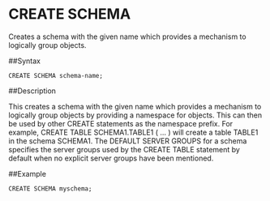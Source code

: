 # CREATE SCHEMA

Creates a schema with the given name which provides a mechanism to logically group objects.

##Syntax

``` pre
CREATE SCHEMA schema-name;
```

<a id="create-schema__section_0944689B84B945FBB8259BA9C0C2977F"></a>
##Description

This creates a schema with the given name which provides a mechanism to logically group objects by providing a namespace for objects. This can then be used by other CREATE statements as the namespace prefix. For example, CREATE TABLE SCHEMA1.TABLE1 ( ... ) will create a table TABLE1 in the schema SCHEMA1. The DEFAULT SERVER GROUPS for a schema specifies the server groups used by the CREATE TABLE statement by default when no explicit server groups have been mentioned.

<!--SECURITY RELATED INFO (WHEN IMPLEMENTED)
The CREATE SCHEMA statement is subject to access control when the <a href="../configuration/ConnectionAttributes.html#jdbc_connection_attributes__section_98DEF23ED88A4821BF4CA852CBB5633A" class="xref noPageCitation">snappydata.sql-authorization</a> property is set to true for the system. Only the system user can create a schema with a name different from the current user name, and only the system user can specify `AUTHORIZATION user-name` with a *user-name* other than the current user name.

There is no single owner of the entire distributed system. Instead, ownership is defined by the distributed member joining the system. The distributed member process must boot up using theuser attribute in the properties to indicate owner of that process. A member that boots in this way can create a schema or grant access to a schema across the distributed system.
-->
##Example

``` pre
CREATE SCHEMA myschema;
```
<!-- SECURITY RELATED INFO (WHEN IMPLEMENTED)
–- create schema that uses the authorization id 'shared' as schema-name
CREATE SCHEMA AUTHORIZATION shared;

-- create schema flights and authorize anita to all the objects that use the schema.
CREATE SCHEMA flights AUTHORIZATION anita;

-->


